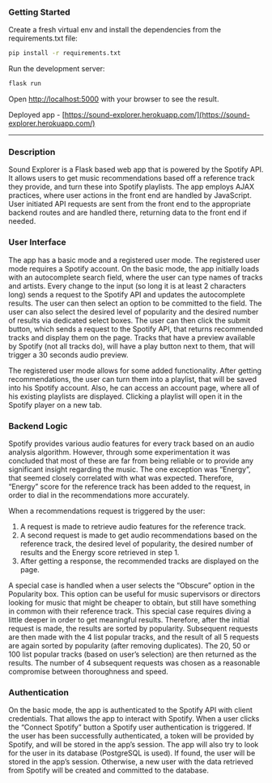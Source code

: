 ### Getting Started
Create a fresh virtual env and install the dependencies from the requirements.txt file:
```bash
pip install -r requirements.txt
```
Run the development server:
```bash
flask run
```
Open [http://localhost:5000](http://localhost:5000) with your browser to see the result.


Deployed app - [https://sound-explorer.herokuapp.com/](https://sound-explorer.herokuapp.com/)

---------------------------------------------------------------------------------------------------------------------------------------------------------------------------------

### Description
Sound Explorer is a Flask based web app that is powered by the Spotify API. It allows users to get music recommendations based off a reference track they provide, and turn these into Spotify playlists. The app employs AJAX practices, where user actions in the front end are handled by JavaScript. User initiated API requests are sent from the front end to the appropriate backend routes and are handled there, returning data to the front end if needed.


### User Interface
The app has a basic mode and a registered user mode. The registered user mode requires a Spotify account.
On the basic mode, the app initially loads with an autocomplete search field, where the user can type names of tracks and artists. Every change to the input (so long it is at least 2 characters long) sends a request to the Spotify API and updates the autocomplete results. The user can then select an option to be committed to the field. The user can also select the desired level of popularity and the desired number of results via dedicated select boxes. The user can then click the submit button, which sends a request to the Spotify API, that returns recommended tracks and display them on the page. Tracks that have a preview available by Spotify (not all tracks do), will have a play button next to them, that will trigger a 30 seconds audio preview.

The registered user mode allows for some added functionality. After getting recommendations, the user can turn them into a playlist, that will be saved into his Spotify account. Also, he can access an account page, where all of his existing playlists are displayed. Clicking a playlist will open it in the Spotify player on a new tab.


### Backend Logic
Spotify provides various audio features for every track based on an audio analysis algorithm. However, through some experimentation it was concluded that most of these are far from being reliable or to provide any significant insight regarding the music. The one exception was “Energy”, that seemed closely correlated with what was expected. Therefore, “Energy” score for the reference track has been added to the request, in order to dial in the recommendations more accurately.

When a recommendations request is triggered by the user:
1. A request is made to retrieve audio features for the reference track.
2. A second request is made to get audio recommendations based on the reference track, the desired level of popularity, the      desired number of results and the Energy score retrieved in step 1.
3. After getting a response, the recommended tracks are displayed on the page.

A special case is handled when a user selects the “Obscure” option in the Popularity box. This option can be useful for music supervisors or directors looking for music that might be cheaper to obtain, but still have something in common with their reference track. This special case requires diving a little deeper in order to get meaningful results. Therefore, after the initial request is made, the results are sorted by popularity. Subsequent requests are then made with the 4 list popular tracks, and the result of all 5 requests are again sorted by popularity (after removing duplicates). The 20, 50 or 100 list popular tracks (based on user’s selection) are then returned as the results. The number of 4 subsequent requests was chosen as a reasonable compromise between thoroughness and speed.


### Authentication
On the basic mode, the app is authenticated to the Spotify API with client credentials. That allows the app to interact with Spotify.
When a user clicks the “Connect Spotify” button a Spotify user authentication is triggered. If the user has been successfully authenticated, a token will be provided by Spotify, and will be stored in the app’s session. The app will also try to look for the user in its database (PostgreSQL is used). If found, the user will be stored in the app’s session. Otherwise, a new user with the data retrieved from Spotify will be created and committed to the database.
